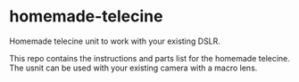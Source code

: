 # homemade-telecine
Homemade telecine unit to work with your existing DSLR.

This repo contains the instructions and parts list for the homemade telecine. The usnit can be used with your existing camera 
with a macro lens.
